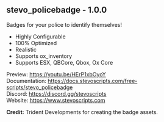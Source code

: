 ## stevo_policebadge - 1.0.0
Badges for your police to identify themselves!

- Highly Configurable
- 100% Optimized
- Realistic
- Supports ox_inventory
- Supports ESX, QBCore, Qbox, Ox Core

Preview: https://youtu.be/HErP1xbOyoY
<br>
Documentation: https://docs.stevoscripts.com/free-scripts/stevo_policebadge
<br>
Discord: https://discord.gg/stevoscripts
<br>
Website: https://www.stevoscripts.com

**Credit:** Trident Developments for creating the badge assets.
